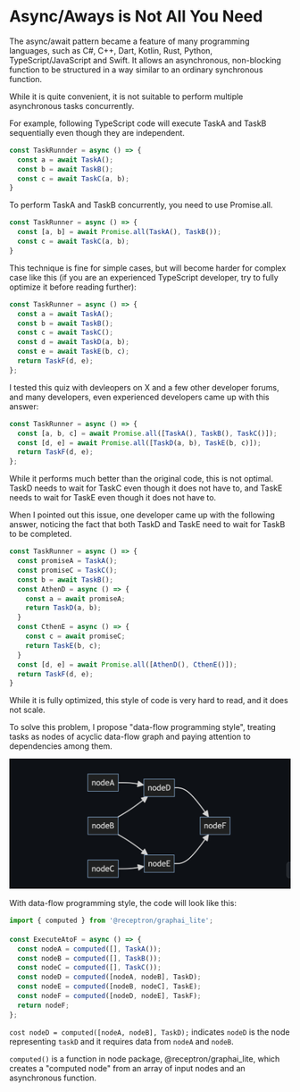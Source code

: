 # Async/Aways is Not All You Need

The async/await pattern became a feature of many programming languages, such as C#, C++, Dart, Kotlin, Rust, Python, TypeScript/JavaScript and Swift. It allows an asynchronous, non-blocking function to be structured in a way similar to an ordinary synchronous function.

While it is quite convenient, it is not suitable to perform multiple asynchronous tasks concurrently. 

For example, following TypeScript code will execute TaskA and TaskB sequentially even though they are independent.

```typescript
const TaskRunnder = async () => {
  const a = await TaskA();
  const b = await TaskB();
  const c = await TaskC(a, b);
}
```

To perform TaskA and TaskB concurrently, you need to use Promise.all.

```typescript
const TaskRunner = async () => {
  const [a, b] = await Promise.all(TaskA(), TaskB());
  const c = await TaskC(a, b);
}
```

This technique is fine for simple cases, but will become harder for complex case like this (if you are an experienced TypeScript developer, try to fully optimize it before reading further):

```typescript
const TaskRunner = async () => {
  const a = await TaskA();
  const b = await TaskB();
  const c = await TaskC();
  const d = await TaskD(a, b);
  const e = await TaskE(b, c);
  return TaskF(d, e);
};
```

I tested this quiz with devleopers on X and a few other developer forums, and many developers, even experienced developers came up with this answer:

```typescript
const TaskRunner = async () => {
  const [a, b, c] = await Promise.all([TaskA(), TaskB(), TaskC()]);
  const [d, e] = await Promise.all([TaskD(a, b), TaskE(b, c)]);
  return TaskF(d, e);
};
```

While it performs much better than the original code, this is not optimal. TaskD needs to wait for TaskC even though it does not have to, and TaskE needs to wait for TaskE even though it does not have to.

When I pointed out this issue, one developer came up with the following answer, noticing the fact that both TaskD and TaskE need to wait for TaskB to be completed.

```typescript
const TaskRunner = async () => {
  const promiseA = TaskA();
  const promiseC = TaskC();
  const b = await TaskB();
  const AthenD = async () => {
    const a = await promiseA;
    return TaskD(a, b);
  }
  const CthenE = async () => {
    const c = await promiseC;
    return TaskE(b, c);
  }
  const [d, e] = await Promise.all([AthenD(), CthenE()]);
  return TaskF(d, e);
}
```

While it is fully optimized, this style of code is very hard to read, and it does not scale. 

To solve this problem, I propose "data-flow programming style", treating tasks as nodes of acyclic data-flow graph and paying attention to dependencies among them.

![](./nodes.png)

With data-flow programming style, the code will look like this:

```typescript
import { computed } from '@receptron/graphai_lite';

const ExecuteAtoF = async () => {
  const nodeA = computed([], TaskA());
  const nodeB = computed([], TaskB());
  const nodeC = computed([], TaskC());
  const nodeD = computed([nodeA, nodeB], TaskD);
  const nodeE = computed([nodeB, nodeC], TaskE);
  const nodeF = computed([nodeD, nodeE], TaskF);
  return nodeF;
};
```

```cost nodeD = computed([nodeA, nodeB], TaskD);``` indicates ```nodeD``` is the node representing ```taskD``` and it requires data from ```nodeA``` and ```nodeB```. 

```computed()``` is a function in node package, @receptron/graphai_lite, which creates a "computed node" from an array of input nodes and an asynchronous function.
